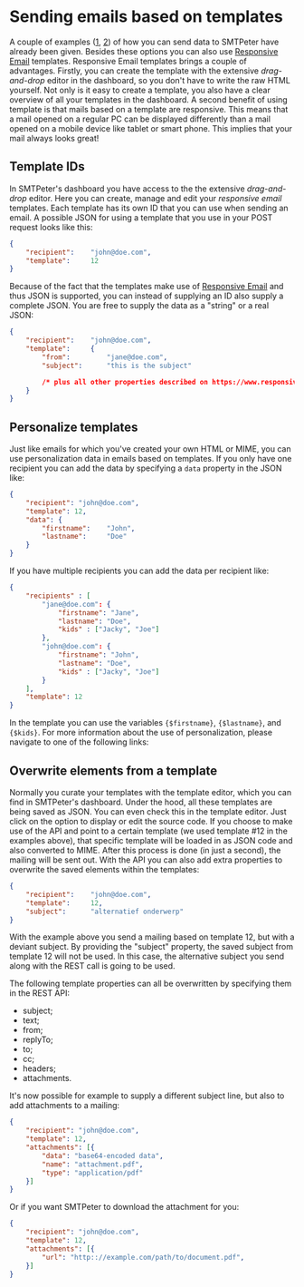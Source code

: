 # Sending emails based on templates



A couple of examples ([1](rest-send-json "Let SMTPeter create a MIME"), 
[2](rest-mime)) of how you can send data to SMTPeter have already been given.
Besides these options you can also use [Responsive Email](https://www.responsiveemail.com/)
templates. Responsive Email templates brings a couple of advantages.
Firstly, you can create the template with the extensive *drag-and-drop* 
editor in the dashboard, so you don't have to write the raw
HTML yourself. Not only is it easy to create a template, you also have
a clear overview of all your templates in the dashboard. A second benefit
of using template is that mails based on a template are responsive. This
means that a mail opened on a regular PC can be displayed differently than
a mail opened on a mobile device like tablet or smart phone. This implies
that your mail always looks great!


## Template IDs

In SMTPeter's dashboard you have access to the the extensive *drag-and-drop*
editor. Here you can create, manage and edit your *responsive email* templates.
Each template has its own ID that you can use when sending an email. A possible 
JSON for using a template that you use in your POST request looks like this:

```json
{
    "recipient":    "john@doe.com",
    "template":     12
}
```

Because of the fact that the templates make use of [Responsive Email](https://www.responsiveemail.com/)
and thus JSON is supported, you can instead of supplying an ID also supply a complete JSON. You are free
to supply the data as a "string" or a real JSON:

```json
{
    "recipient":    "john@doe.com",
    "template":     {
        "from":         "jane@doe.com",
        "subject":      "this is the subject"

        /* plus all other properties described on https://www.responsiveemail.com */
    }
}
```


## Personalize templates

Just like emails for which you've created your own HTML or MIME, you can use personalization
data in emails based on templates. If you only have one recipient you can
add the data by specifying a `data` property in the JSON like:

```json
{
    "recipient": "john@doe.com",
    "template": 12,
    "data": {
        "firstname":    "John",
        "lastname":     "Doe"
    }
}
```

If you have multiple recipients you can add the data per recipient like:

```json
{
    "recipients" : [
        "jane@doe.com": {
            "firstname": "Jane",
            "lastname": "Doe",
            "kids" : ["Jacky", "Joe"]
        },
        "john@doe.com": {
            "firstname": "John",
            "lastname": "Doe",
            "kids" : ["Jacky", "Joe"]
        }
    ],
    "template": 12
}
```

In the template you can use the variables `{$firstname}`, `{$lastname}`,
and `{$kids}`. For more information about the use of personalization, 
please navigate to one of the following links:


## Overwrite elements from a template

Normally you curate your templates with the template editor, which you can find
in SMTPeter's dashboard. Under the hood, all these templates are being saved as JSON.
You can even check this in the template editor. Just click on the option to display 
or edit the source code. If you choose to make use of the API and point to a certain 
template (we used template #12 in the examples above), that specific template will
be loaded in as JSON code and also converted to MIME. After this process is done 
(in just a second), the mailing will be sent out. With the API you can also add 
extra properties to overwrite the saved elements within the templates:

```json
{
    "recipient":    "john@doe.com",
    "template":     12,
    "subject":      "alternatief onderwerp"
}
```

With the example above you send a mailing based on template 12, but with a deviant
subject. By providing the "subject" property, the saved subject from template 12 will
not be used. In this case, the alternative subject you send along with the REST call
is going to be used.

The following template properties can all be overwritten by specifying them in the REST API:

- subject;
- text;
- from;
- replyTo;
- to;
- cc;
- headers;
- attachments.

It's now possible for example to supply a different subject line, but also to add attachments to a mailing:

```json
{
    "recipient": "john@doe.com",
    "template": 12,
    "attachments": [{
        "data": "base64-encoded data",
        "name": "attachment.pdf",
        "type": "application/pdf"
    }]
}
```

Or if you want SMTPeter to download the attachment for you:

```json
{
    "recipient": "john@doe.com",
    "template": 12,
    "attachments": [{
        "url": "http:://example.com/path/to/document.pdf",
    }]
}
```
